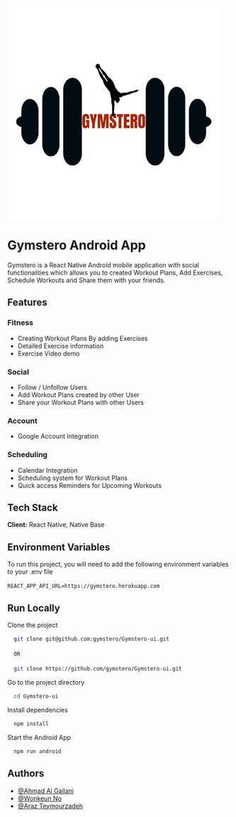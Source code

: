 
![Logo](https://raw.githubusercontent.com/gymstero/Gymstero-ui/main/src/images/gymsteroLogo.png?token=GHSAT0AAAAAAB5YXDF6OWNCQKZMDGO4IHBUZBKLIRQ)


# Gymstero Android App

Gymstero is a React Native Android mobile application with social functionalities which allows you to created Workout Plans, Add Exercises, Schedule Workouts and Share them with your friends.


## Features

### Fitness
- Creating Workout Plans By adding Exercises
- Detailed Exercise information 
- Exercise Video demo

### Social
- Follow / Unfollow Users
- Add Workout Plans created by other User 
- Share your Workout Plans with other Users

### Account
- Google Account Integration

### Scheduling
- Calendar Integration
- Scheduling system for Workout Plans
- Quick access Reminders for Upcoming Workouts




## Tech Stack

**Client:** React Native, Native Base



## Environment Variables

To run this project, you will need to add the following environment variables to your .env file

`REACT_APP_API_URL=https://gymstero.herokuapp.com`
## Run Locally

Clone the project

```bash
  git clone git@github.com:gymstero/Gymstero-ui.git

  OR

  git clone https://github.com/gymstero/Gymstero-ui.git

```

Go to the project directory

```bash
  cd Gymstero-ui
```

Install dependencies

```bash
  npm install
```

Start the Android App

```bash
  npm run android
```


## Authors

- [@Ahmad Al Gailani](https://www.github.com/weter123)
- [@Wonkeun No](https://www.github.com/Genne23v)
- [@Araz Teymourzadeh](https://www.github.com/ArazTey)

